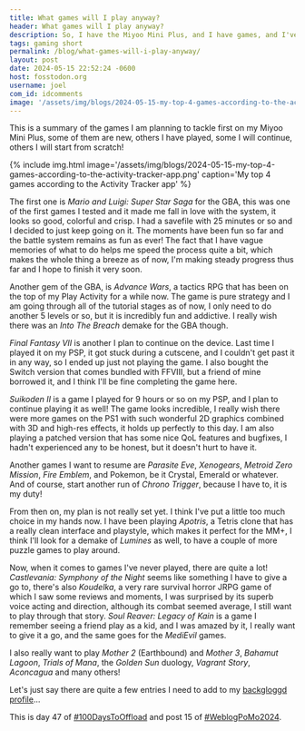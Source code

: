 ```yaml
---
title: What games will I play anyway?
header: What games will I play anyway?
description: So, I have the Miyoo Mini Plus, and I have games, and I've restored some save files, and I put more games, and cover art, but what am I even playing on it?
tags: gaming short
permalink: /blog/what-games-will-i-play-anyway/
layout: post
date: 2024-05-15 22:52:24 -0600
host: fosstodon.org
username: joel
com_id: idcomments
image: '/assets/img/blogs/2024-05-15-my-top-4-games-according-to-the-activity-tracker-app.webp'
---
```


This is a summary of the games I am planning to tackle first on my Miyoo Mini Plus, some of them are new, others I have played, some I will continue, others I will start from scratch!


{% include img.html image='/assets/img/blogs/2024-05-15-my-top-4-games-according-to-the-activity-tracker-app.png' caption='My top 4 games according to the Activity Tracker app' %}

The first one is _Mario and Luigi: Super Star Saga_ for the GBA, this was one of the first games I tested and it made me fall in love with the system, it looks so good, colorful and crisp. I had a savefile with 25 minutes or so and I decided to just keep going on it. The moments have been fun so far and the battle system remains as fun as ever! The fact that I have vague memories of what to do helps me speed the process quite a bit, which makes the whole thing a breeze as of now, I'm making steady progress thus far and I hope to finish it very soon.

Another gem of the GBA, is _Advance Wars_, a tactics RPG that has been on the top of my Play Activity for a while now. The game is pure strategy and I am going through all of the tutorial stages as of now, I only need to do another 5 levels or so, but it is incredibly fun and addictive. I really wish there was an _Into The Breach_ demake for the GBA though.

_Final Fantasy VII_ is another I plan to continue on the device. Last time I played it on my PSP, it got stuck during a cutscene, and I couldn't get past it in any way, so I ended up just not playing the game. I also bought the Switch version that comes bundled with FFVIII, but a friend of mine borrowed it, and I think I'll be fine completing the game here.

_Suikoden II_ is a game I played for 9 hours or so on my PSP, and I plan to continue playing it as well! The game looks incredible, I really wish there were more games on the PS1 with such wonderful 2D graphics combined with 3D and high-res effects, it holds up perfectly to this day. I am also playing a patched version that has some nice QoL features and bugfixes, I hadn't experienced any to be honest, but it doesn't hurt to have it.

Another games I want to resume are _Parasite Eve_, _Xenogears_, _Metroid Zero Mission_, _Fire Emblem_, and Pokemon, be it Crystal, Emerald or whatever. And of course, start another run of _Chrono Trigger_, because I have to, it is my duty!

From then on, my plan is not really set yet. I think I've put a little too much choice in my hands now. I have been playing _Apotris_, a Tetris clone that has a really clean interface and playstyle, which makes it perfect for the MM+, I think I'll look for a demake of _Lumines_ as well, to have a couple of more puzzle games to play around.

Now, when it comes to games I've never played, there are quite a lot! _Castlevania: Symphony of the Night_ seems like something I have to give a go to, there's also _Koudelka_, a very rare survival horror JRPG game of which I saw some reviews and moments, I was surprised by its superb voice acting and direction, although its combat seemed average, I still want to play through that story. _Soul Reaver: Legacy of Kain_ is a game I remember seeing a friend play as a kid, and I was amazed by it, I really want to give it a go, and the same goes for the _MediEvil_ games.

I also really want to play _Mother 2_ (Earthbound) and _Mother 3_, _Bahamut Lagoon_, _Trials of Mana_, the _Golden Sun_ duology, _Vagrant Story_, _Aconcagua_ and many others!

Let's just say there are quite a few entries I need to add to my [backgloggd profile](https://www.backloggd.com/u/joelchrono/)...

This is day 47 of [#100DaysToOffload](https://100daystooffload.com) and post 15 of [#WeblogPoMo2024](https://weblog.anniegreens.lol/weblog-posting-month-2024).
